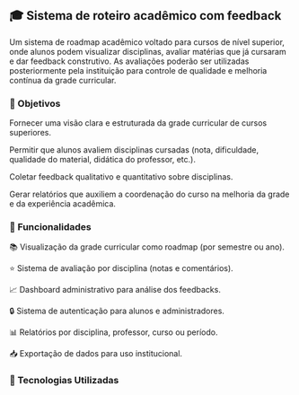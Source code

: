 ## 🎓 Sistema de roteiro acadêmico com feedback
Um sistema de roadmap acadêmico voltado para cursos de nível superior, onde alunos podem visualizar disciplinas, avaliar matérias que já cursaram e dar feedback construtivo. As avaliações poderão ser utilizadas posteriormente pela instituição para controle de qualidade e melhoria contínua da grade curricular.

### 📌 Objetivos
Fornecer uma visão clara e estruturada da grade curricular de cursos superiores.

Permitir que alunos avaliem disciplinas cursadas (nota, dificuldade, qualidade do material, didática do professor, etc.).

Coletar feedback qualitativo e quantitativo sobre disciplinas.

Gerar relatórios que auxiliem a coordenação do curso na melhoria da grade e da experiência acadêmica.

### 🚀 Funcionalidades
📚 Visualização da grade curricular como roadmap (por semestre ou ano).

⭐ Sistema de avaliação por disciplina (notas e comentários).

📈 Dashboard administrativo para análise dos feedbacks.

🔒 Sistema de autenticação para alunos e administradores.

📊 Relatórios por disciplina, professor, curso ou período.

📥 Exportação de dados para uso institucional.

### 🧱 Tecnologias Utilizadas
